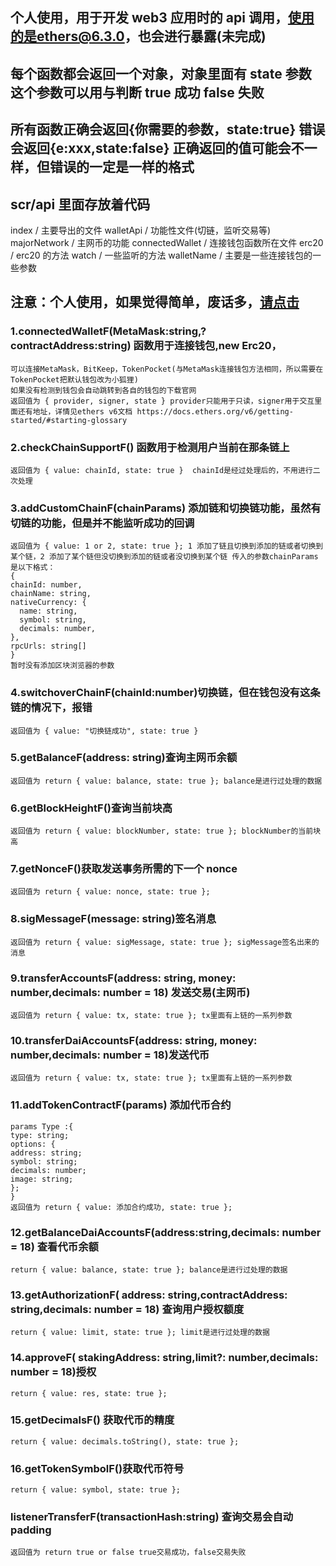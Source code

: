 ## 个人使用，用于开发 web3 应用时的 api 调用，使用的是ethers@6.3.0，也会进行暴露(未完成)

## 每个函数都会返回一个对象，对象里面有 state 参数 这个参数可以用与判断 true 成功 false 失败

## 所有函数正确会返回{你需要的参数，state:true} 错误会返回{e:xxx,state:false} 正确返回的值可能会不一样，但错误的一定是一样的格式

## scr/api 里面存放着代码

index / 主要导出的文件
walletApi / 功能性文件(切链，监听交易等)
majorNetwork / 主网币的功能
connectedWallet / 连接钱包函数所在文件
erc20 / erc20 的方法
watch / 一些监听的方法
walletName / 主要是一些连接钱包的一些参数

## 注意：个人使用，如果觉得简单，废话多，<a href='http://www.baidu.com'>请点击</a>
### 1.connectedWalletF(MetaMask:string,?contractAddress:string) 函数用于连接钱包,new Erc20，

    可以连接MetaMask，BitKeep，TokenPocket(与MetaMask连接钱包方法相同，所以需要在TokenPocket把默认钱包改为小狐狸)
    如果没有检测到钱包会自动跳转到各自的钱包的下载官网
    返回值为 { provider, signer, state } provider只能用于只读，signer用于交互里面还有地址，详情见ethers v6文档 https://docs.ethers.org/v6/getting-started/#starting-glossary

### 2.checkChainSupportF() 函数用于检测用户当前在那条链上

    返回值为 { value: chainId, state: true }  chainId是经过处理后的，不用进行二次处理

### 3.addCustomChainF(chainParams) 添加链和切换链功能，虽然有切链的功能，但是并不能监听成功的回调

    返回值为 { value: 1 or 2, state: true }; 1 添加了链且切换到添加的链或者切换到某个链，2 添加了某个链但没切换到添加的链或者没切换到某个链 传入的参数chainParams是以下格式：
    {
    chainId: number,
    chainName: string,
    nativeCurrency: {
      name: string,
      symbol: string,
      decimals: number,
    },
    rpcUrls: string[]
    }
    暂时没有添加区块浏览器的参数

### 4.switchoverChainF(chainId:number)切换链，但在钱包没有这条链的情况下，报错

    返回值为 { value: "切换链成功", state: true }

### 5.getBalanceF(address: string)查询主网币余额

    返回值为 return { value: balance, state: true }; balance是进行过处理的数据

### 6.getBlockHeightF()查询当前块高

    返回值为 return { value: blockNumber, state: true }; blockNumber的当前块高

### 7.getNonceF()获取发送事务所需的下一个 nonce

    返回值为 return { value: nonce, state: true };

### 8.sigMessageF(message: string)签名消息

    返回值为 return { value: sigMessage, state: true }; sigMessage签名出来的消息

### 9.transferAccountsF(address: string, money: number,decimals: number = 18) 发送交易(主网币)

    返回值为 return { value: tx, state: true }; tx里面有上链的一系列参数

### 10.transferDaiAccountsF(address: string, money: number,decimals: number = 18)发送代币

    返回值为 return { value: tx, state: true }; tx里面有上链的一系列参数

### 11.addTokenContractF(params) 添加代币合约

    params Type :{
    type: string;
    options: {
    address: string;
    symbol: string;
    decimals: number;
    image: string;
    };
    }
    返回值为 return { value: 添加合约成功, state: true };

### 12.getBalanceDaiAccountsF(address:string,decimals: number = 18) 查看代币余额

    return { value: balance, state: true }; balance是进行过处理的数据

### 13.getAuthorizationF( address: string,contractAddress: string,decimals: number = 18) 查询用户授权额度

    return { value: limit, state: true }; limit是进行过处理的数据

### 14.approveF( stakingAddress: string,limit?: number,decimals: number = 18)授权

    return { value: res, state: true };

### 15.getDecimalsF() 获取代币的精度

    return { value: decimals.toString(), state: true };

### 16.getTokenSymbolF()获取代币符号

    return { value: symbol, state: true };

### listenerTransferF(transactionHash:string) 查询交易会自动 padding

    返回值为 return true or false true交易成功，false交易失败
